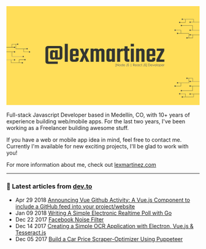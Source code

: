 [![Hi. I'm Lex 👋🏻](https://github.com/lexmartinez/lexmartinez/raw/master/readme-card-v3.jpg?v=3)](https://lexmartinez.com)

Full-stack Javascript Developer based in Medellín, CO, with 10+ years of experience building web/mobile apps. For the last two years, I've been working as a Freelancer building awesome stuff.

If you have a web or mobile app idea in mind, feel free to contact me. Currently I'm available for new exciting projects, I'll be glad to work with you!

For more information about me, check out [lexmartinez.com](https://lexmartinez.com)

<hr>

### 📝 Latest articles from [dev.to](https://dev.to/lexmartinez)

- Apr 29 2018 [Announcing Vue Github Activity: A Vue.js Component to include a GitHub feed into your project/website](https://dev.to/lexmartinez/announcing-vue-github-activity-a-vuejs-component-to-include-a-github-feed-into-your-projectwebsite-4ge8)
- Jan 09 2018 [Writing A Simple Electronic Realtime Poll with Go](https://dev.to/lexmartinez/writing-a-simple-electronic-realtime-poll-with-go-4ejg)
- Dec 22 2017 [Facebook Noise Filter](https://dev.to/lexmartinez/facebook-noise-filter-2m75)
- Dec 14 2017 [Creating a Simple OCR Application with Electron, Vue.js & Tesseract.js](https://dev.to/lexmartinez/creating-a-simple-ocr-application-with-electron-vuejs--tesseractjs-bnk)
- Dec 05 2017 [Build a Car Price Scraper-Optimizer Using Puppeteer](https://dev.to/lexmartinez/build-a-car-price-scraper-optimizer-using-puppeteer-38p)
